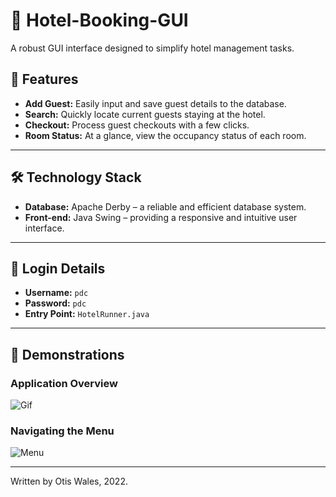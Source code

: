 # 🏨 Hotel-Booking-GUI

A robust GUI interface designed to simplify hotel management tasks.

## 🌟 Features

- **Add Guest:** Easily input and save guest details to the database.
- **Search:** Quickly locate current guests staying at the hotel.
- **Checkout:** Process guest checkouts with a few clicks.
- **Room Status:** At a glance, view the occupancy status of each room.

---

## 🛠️ Technology Stack

- **Database:** Apache Derby – a reliable and efficient database system.
- **Front-end:** Java Swing – providing a responsive and intuitive user interface.

---

## 🔐 Login Details

- **Username:** `pdc`
- **Password:** `pdc`
- **Entry Point:** `HotelRunner.java`

---

## 🎥 Demonstrations

### Application Overview
![Gif](https://media.giphy.com/media/iYP2SAZ1HdUXfrrGzf/giphy-downsized-large.gif)

### Navigating the Menu
![Menu](https://media.giphy.com/media/0RsNgYB4WEeWg1UVbU/giphy.gif)

---

Written by Otis Wales, 2022.

